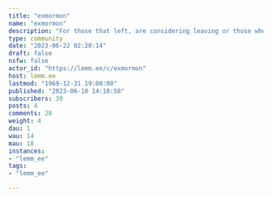 ```yaml
---
title: "exmormon" 
name: "exmormon"
description: "For those that left, are considering leaving or those who are interested in exMormonism."
type: community
date: "2023-06-22 02:20:14"
draft: false
nsfw: false
actor_id: "https://lemm.ee/c/exmormon"
host: lemm.ee
lastmod: "1969-12-31 19:00:00"
published: "2023-06-10 14:10:58"
subscribers: 39
posts: 4
comments: 28
weight: 4
dau: 1
wau: 14
mau: 18
instances:
- "lemm_ee"
tags: 
- "lemm_ee"

---
```

